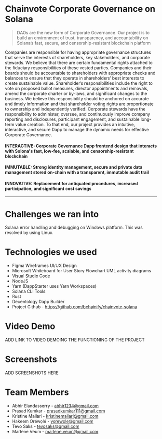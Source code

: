 # Chainvote Corporate Governance on Solana

> DAOs are the new form of Corporate Governance.   Our project is to build an environment of trust, transparency, and accountability on Solana’s fast, secure, and censorship-resistant blockchain platform

Companies are responsible for having appropriate governance structures that serve the interests of shareholders, key stakeholders, and corporate stewards. We believe that there are certain fundamental rights attached to the fiduciary responsibilities of these vested parties. Companies and their boards should be accountable to shareholders with appropriate checks and balances to ensure that they operate in shareholders’ best interests to create sustainable value. Shareholder’s responsibilities include the right to vote on proposed ballot measures, director appointments and removals, amend the corporate charter or by-laws, and significant changes to the business.  We believe this responsibility should be anchored on accurate and timely information and that shareholder voting rights are proportionate to ownership and independently verified.  Corporate stewards have the responsibility to administer, oversee, and continuously improve company reporting and disclosures, participant engagement, and sustainable long-term value creation.  To that end, our project provides an intuitive, interactive, and secure Dapp to manage the dynamic needs for effective Corporate Governance.

#### INTERACTIVE: Corporate Governance Dapp frontend design that interacts with Solona's fast, low-fee,  scalable, and censorship-resistant blockchain

#### IMMUTABLE: Strong identity management, secure and private data management stored on-chain with a transparent, immutable audit trail

#### INNOVATIVE: Replacement for antiquated procedures, increased participation, and significant cost savings

******

# Challenges we ran into

Solana error handling and debugging on Windows platform.  This was resolved by using Linux.

# Technologies we used

* Figma Wireframes UI/UX Design
* Microsoft Whiteboard for User Story Flowchart UML activity diagrams
* Visual Studio Code
* NodeJS
* Yarn (DappStarter uses Yarn Workspaces)
* Solana CLI Tools
* Rust  
* Decentology Dapp Builder
* Project Github - https://github.com/bchainify/chainvote-solana 

# Video Demo

ADD LINK TO VIDEO DEMOING THE FUNCTIONING OF THE PROJECT

# Screenshots

ADD SCREENSHOTS HERE 

# Team Members

* Abhir Elandasserry - abhir1234@gmail.com
* Prasad Kumkar - prasadkumkar111@gmail.com
* Kristine Mallari - kristinemallari@gmail.com 
* Hakeem Oréwọlé - yorewole@gmail.com 
* Tevo Saks - tevosaks@gmail.com 
* Marlene Veum - marlene.veum@gmail.com 
